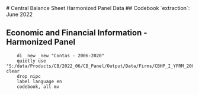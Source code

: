 <meta charset="utf-8"/>
# Central Balance Sheet Harmonized Panel Data
## Codebook
`extraction`: June 2022

## **Economic and Financial Information - Harmonized Panel**
```
    di _new _new "Contas - 2006-2020"
    quietly use "S:/data/Products/CB/2022_06/CB_Panel/Output/Data/Firms/CBHP_I_YFRM_20062020_JUN22_CONTAS_V01.dta", clear
    drop nipc
    label language en
    codebook, all mv
```
